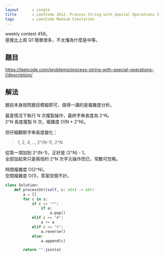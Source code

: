 ```yaml
---
layout      : single
title       : LeetCode 3612. Process String with Special Operations I
tags        : LeetCode Medium Simulation
---
```

weekly contest 458。  
感覺比上周 Q1 簡單很多，不太懂為什麼是中等。  

## 題目

<https://leetcode.com/problems/process-string-with-special-operations-i/description/>

## 解法

題目本身按照題目模擬即可，值得一講的是複雜度分析。  

最差情況下執行 N 次複製操作，最終字串長度為 2^N。  
2^N 長度複製 N 次，複雜度 O(N \* 2^N)。  

但仔細觀察字串長度變化：  
> 1, 2, 4, .., 2^(N-1), 2^N  

從第一項加到 2^(N-1)，正好是 (2^N) - 1。  
全部加起來只是兩倍的 2^N 次字元操作而已，常數可忽略。  

時間複雜度 O(2^N)。  
空間複雜度 O(1)，答案空間不計。  

```python
class Solution:
    def processStr(self, s: str) -> str:
        a = []
        for c in s:
            if c == "*":
                if a:
                    a.pop()
            elif c == "#":
                a += a
            elif c == "%":
                a.reverse()
            else:
                a.append(c)

        return "".join(a)
```
